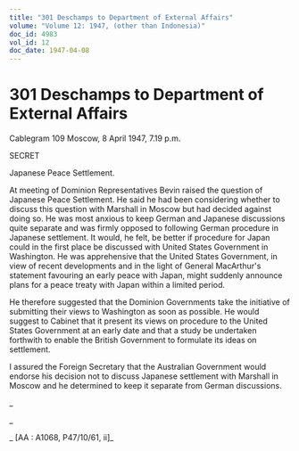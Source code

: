 ```yaml
---
title: "301 Deschamps to Department of External Affairs"
volume: "Volume 12: 1947, (other than Indonesia)"
doc_id: 4983
vol_id: 12
doc_date: 1947-04-08
---
```


# 301 Deschamps to Department of External Affairs

Cablegram 109 Moscow, 8 April 1947, 7.19 p.m.

SECRET

Japanese Peace Settlement.

At meeting of Dominion Representatives Bevin raised the question of Japanese Peace Settlement. He said he had been considering whether to discuss this question with Marshall in Moscow but had decided against doing so. He was most anxious to keep German and Japanese discussions quite separate and was firmly opposed to following German procedure in Japanese settlement. It would, he felt, be better if procedure for Japan could in the first place be discussed with United States Government in Washington. He was apprehensive that the United States Government, in view of recent developments and in the light of General MacArthur's statement favouring an early peace with Japan, might suddenly announce plans for a peace treaty with Japan within a limited period.

He therefore suggested that the Dominion Governments take the initiative of submitting their views to Washington as soon as possible. He would suggest to Cabinet that it present its views on procedure to the United States Government at an early date and that a study be undertaken forthwith to enable the British Government to formulate its ideas on settlement.

I assured the Foreign Secretary that the Australian Government would endorse his decision not to discuss Japanese settlement with Marshall in Moscow and he determined to keep it separate from German discussions.

_

_

_ [AA : A1068, P47/10/61, ii]_
